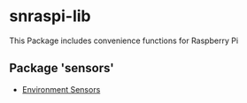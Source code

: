 # snraspi-lib

This Package includes convenience functions for Raspberry Pi

## Package 'sensors'

- [Environment Sensors](https://github.com/signag/snraspi-lib/blob/main/docs/EnvironmentSensors.md)
